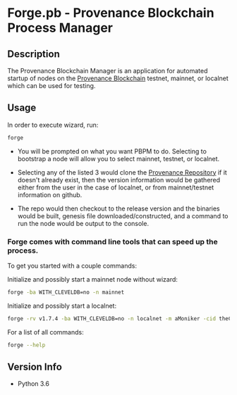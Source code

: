 # Forge.pb - Provenance Blockchain Process Manager

## Description
The Provenance Blockchain Manager is an application for automated startup of nodes on the [Provenance Blockchain](https://docs.provenance.io/) testnet, mainnet, or localnet which can be used for testing.

## Usage
In order to execute wizard, run:
```sh
forge
```
* You will be prompted on what you want PBPM to do. Selecting to bootstrap a node will allow you to select mainnet, testnet, or localnet.

* Selecting any of the listed 3 would clone the [Provenance Repository](https://github.com/provenance-io/provenance) if it doesn't already exist, then the version information would be gathered either from the user in the case of localnet, or from mainnet/testnet information on github. 

* The repo would then checkout to the release version and the binaries would be built, genesis file downloaded/constructed, and a command to run the node would be output to the console.


### Forge comes with command line tools that can speed up the process.

To get you started with a couple commands:

Initialize and possibly start a mainnet node without wizard:
```sh
forge -ba WITH_CLEVELDB=no -n mainnet
```
Initialize and possibly start a localnet:
```sh
forge -rv v1.7.4 -ba WITH_CLEVELDB=no -n localnet -m aMoniker -cid theChainId
```
For a list of all commands:
```sh
forge --help
```
## Version Info
* Python 3.6